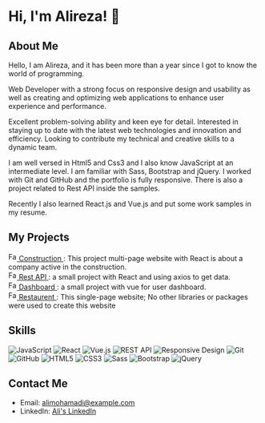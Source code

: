 # Hi, I'm Alireza! 👋

## About Me
Hello, I am Alireza, and it has been more than a year since I got to know the world of programming.

Web Developer with a strong focus on responsive design and usability as well as creating and optimizing web applications to enhance user experience and performance.

Excellent problem-solving ability and keen eye for detail. Interested in staying up to date with the latest web technologies and innovation and efficiency. Looking to contribute my technical and creative skills to a dynamic team.

I am well versed in Html5 and Css3 and I also know JavaScript at an intermediate level. I am familiar with Sass, Bootstrap and jQuery. I worked with Git and GitHub and the portfolio is fully responsive. There is also a project related to Rest API inside the samples.

Recently I also learned React.js and Vue.js and put some work samples in my resume.

## My Projects
<div>
    <a href="https://constructionreact2023.netlify.app/">
        <img src="https://constructionreact2023.netlify.app/Favicon.ico" alt="Favicon" width="17" height="17">
        <span>Construction</span>
    </a>: This project multi-page website with React is about a company active in the construction.
</div>

<div>
    <a href="https://cryptoreact2023.netlify.app/">
        <img src="https://cryptoreact2023.netlify.app/Favicon.ico" alt="Favicon" width="17" height="17">
        <span>Rest API</span>
    </a>: a small project with React and using axios to get data.
</div>

<div>
    <a href="https://taskapp2024.netlify.app/">
        <img src="https://taskapp2024.netlify.app/Favicon.ico" alt="Favicon" width="17" height="17">
        <span>Dashboard</span>
    </a>: a small project with vue for user dashboard.
</div>

<div>
    <a href="https://restaurentjs2023.netlify.app/">
        <img src="https://restaurentjs2023.netlify.app/Images/Favicon.ico" alt="Favicon" width="17" height="17">
        <span>Restaurent</span>
    </a>: This single-page website; No other libraries or packages were used to create this website
</div>
  
## Skills
![JavaScript](https://img.shields.io/badge/-JavaScript-F0DB4F?style=for-the-badge&logo=javascript&logoColor=black)
![React](https://img.shields.io/badge/-React-61DAFB?style=for-the-badge&logo=react&logoColor=black)
![Vue.js](https://img.shields.io/badge/-Vue.js-4FC08D?style=for-the-badge&logo=vue.js&logoColor=white)
![REST API](https://img.shields.io/badge/-REST&#32;API-gray?style=for-the-badge&logo=api&logoColor=black)
![Responsive Design](https://img.shields.io/badge/-Responsive&#32;Design-0DB7ED?style=for-the-badge&logo=responsive&logoColor=white)
![Git](https://img.shields.io/badge/-Git-F05033?style=for-the-badge&logo=git&logoColor=white)
![GitHub](https://img.shields.io/badge/-GitHub-181717?style=for-the-badge&logo=github&logoColor=white)
![HTML5](https://img.shields.io/badge/-HTML5-E34F26?style=for-the-badge&logo=html5&logoColor=white)
![CSS3](https://img.shields.io/badge/-CSS3-1572B6?style=for-the-badge&logo=css3&logoColor=white)
![Sass](https://img.shields.io/badge/-Sass-CC6699?style=for-the-badge&logo=sass&logoColor=white)
![Bootstrap](https://img.shields.io/badge/-Bootstrap-7952B3?style=for-the-badge&logo=bootstrap&logoColor=white)
![jQuery](https://img.shields.io/badge/-jQuery-0769AD?style=for-the-badge&logo=jquery&logoColor=white)

## Contact Me
- Email: alimohamadi@example.com
- LinkedIn: [Ali's LinkedIn](https://www.linkedin.com/in/alimohamadi)
